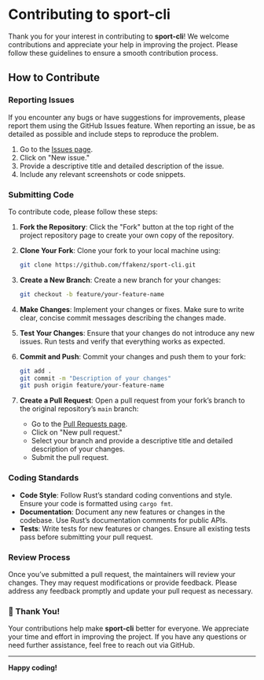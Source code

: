 # Contributing to sport-cli

Thank you for your interest in contributing to **sport-cli**! We welcome contributions and appreciate your help in improving the project. Please follow these guidelines to ensure a smooth contribution process.

## How to Contribute

### Reporting Issues

If you encounter any bugs or have suggestions for improvements, please report them using the GitHub Issues feature. When reporting an issue, be as detailed as possible and include steps to reproduce the problem.

1. Go to the [Issues page](https://github.com/ffakenz/sport-cli/issues).
2. Click on "New issue."
3. Provide a descriptive title and detailed description of the issue.
4. Include any relevant screenshots or code snippets.

### Submitting Code

To contribute code, please follow these steps:

1. **Fork the Repository**: Click the "Fork" button at the top right of the project repository page to create your own copy of the repository.

2. **Clone Your Fork**: Clone your fork to your local machine using:
   ```sh
   git clone https://github.com/ffakenz/sport-cli.git
   ```

3. **Create a New Branch**: Create a new branch for your changes:
   ```sh
   git checkout -b feature/your-feature-name
   ```

4. **Make Changes**: Implement your changes or fixes. Make sure to write clear, concise commit messages describing the changes made.

5. **Test Your Changes**: Ensure that your changes do not introduce any new issues. Run tests and verify that everything works as expected.

6. **Commit and Push**: Commit your changes and push them to your fork:
   ```sh
   git add .
   git commit -m "Description of your changes"
   git push origin feature/your-feature-name
   ```

7. **Create a Pull Request**: Open a pull request from your fork’s branch to the original repository’s `main` branch:
   - Go to the [Pull Requests page](https://github.com/ffakenz/sport-cli/pulls).
   - Click on "New pull request."
   - Select your branch and provide a descriptive title and detailed description of your changes.
   - Submit the pull request.

### Coding Standards

- **Code Style**: Follow Rust’s standard coding conventions and style. Ensure your code is formatted using `cargo fmt`.
- **Documentation**: Document any new features or changes in the codebase. Use Rust’s documentation comments for public APIs.
- **Tests**: Write tests for new features or changes. Ensure all existing tests pass before submitting your pull request.

### Review Process

Once you’ve submitted a pull request, the maintainers will review your changes. They may request modifications or provide feedback. Please address any feedback promptly and update your pull request as necessary.

### 🙏 Thank You!

Your contributions help make **sport-cli** better for everyone. We appreciate your time and effort in improving the project. If you have any questions or need further assistance, feel free to reach out via GitHub.

---

**Happy coding!**
